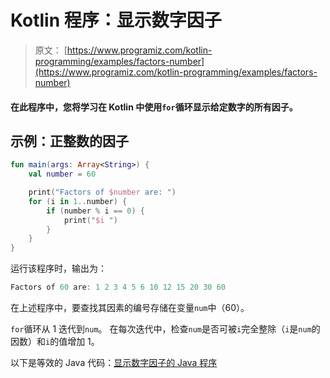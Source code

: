 # Kotlin 程序：显示数字因子

> 原文： [https://www.programiz.com/kotlin-programming/examples/factors-number](https://www.programiz.com/kotlin-programming/examples/factors-number)

#### 在此程序中，您将学习在 Kotlin 中使用`for`循环显示给定数字的所有因子。

## 示例：正整数的因子

```kt
fun main(args: Array<String>) {
    val number = 60

    print("Factors of $number are: ")
    for (i in 1..number) {
        if (number % i == 0) {
            print("$i ")
        }
    }
}
```

运行该程序时，输出为：

```kt
Factors of 60 are: 1 2 3 4 5 6 10 12 15 20 30 60
```

在上述程序中，要查找其因素的编号存储在变量`num`中（60）。

`for`循环从 1 迭代到`num`。 在每次迭代中，检查`num`是否可被`i`完全整除（`i`是`num`的因数）和`i`的值增加 1。

以下是等效的 Java 代码：[显示数字因子的 Java 程序](/java-programming/examples/factors-number "Java Program to Display Factors of a Number")